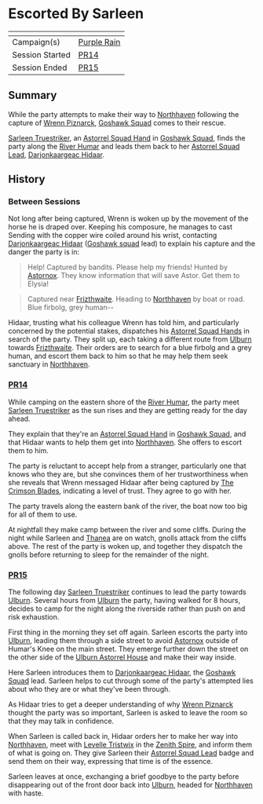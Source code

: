 # Escorted By Sarleen

| []() | |
| --- | --- |
| Campaign(s) | [Purple Rain](../purple-rain.md) |
| Session Started | [PR14](../sessions.md/PR14.md) |
| Session Ended | [PR15](../sessions.md/PR15.md) |

## Summary

While the party attempts to make their way to [Northhaven](../../../astarus/places/cities/northhaven.md) following the capture of [Wrenn Piznarck](../../../astarus/people/wrenn-piznarck.md), [Goshawk Squad](../../../astarus/civilisations/kingdom-of-astor/organisations/astorrel/squads/goshawk.md) comes to their rescue.

[Sarleen Truestriker](../../../astarus/people/sarleen-truestriker.md), an [Astorrel Squad Hand](../../../astarus/civilisations/kingdom-of-astor/organisations/astorrel/ranks/2-squad-hand.md) in [Goshawk Squad](../../../astarus/civilisations/kingdom-of-astor/organisations/astorrel/squads/goshawk.md), finds the party along the [River Humar](../../../astarus/places/rivers-lakes/river-humar.md) and leads them back to her [Astorrel Squad Lead](../../../astarus/civilisations/kingdom-of-astor/organisations/astorrel/ranks/3-squad-lead.md), [Darjonkaargeac Hidaar](../../../astarus/people/darjonkaargeac-hidaar.md).

## History

### Between Sessions

Not long after being captured, Wrenn is woken up by the movement of the horse he is draped over. Keeping his composure, he manages to cast Sending with the copper wire coiled around his wrist, contacting [Darjonkaargeac Hidaar](../../../astarus/people/darjonkaargeac-hidaar.md) ([Goshawk squad](../../../astarus/civilisations/kingdom-of-astor/organisations/astorrel/squads/goshawk.md) lead) to explain his capture and the danger the party is in:

> Help! Captured by bandits. Please help my friends! Hunted by [Astornox](../../../astarus/civilisations/kingdom-of-astor/organisations/astornox/astornox.md). They know information that will save Astor. Get them to Elysia!

> Captured near [Frizthwaite](../../../astarus/places/villages/frizthwaite.md). Heading to [Northhaven](../../../astarus/places/cities/northhaven.md) by boat or road. Blue firbolg, grey human--

Hidaar, trusting what his colleague Wrenn has told him, and particularly concerned by the potential stakes, dispatches his [Astorrel Squad Hands](../../../astarus/civilisations/kingdom-of-astor/organisations/astorrel/ranks/2-squad-hand.md) in search of the party. They split up, each taking a different route from [Ulburn](../../../astarus/places/villages/ulburn.md) towards [Frizthwaite](../../../astarus/places/villages/frizthwaite.md). Their orders are to search for a blue firbolg and a grey human, and escort them back to him so that he may help them seek sanctuary in [Northhaven](../../../astarus/places/cities/northhaven.md).

### [PR14](../sessions.md/PR14.md)

While camping on the eastern shore of the [River Humar](../../../astarus/places/rivers-lakes/river-humar.md), the party meet [Sarleen Truestriker](../../../astarus/people/sarleen-truestriker.md) as the sun rises and they are getting ready for the day ahead.

They explain that they're an [Astorrel Squad Hand](../../../astarus/civilisations/kingdom-of-astor/organisations/astorrel/ranks/2-squad-hand.md) in [Goshawk Squad](../../../astarus/civilisations/kingdom-of-astor/organisations/astorrel/squads/goshawk.md), and that Hidaar wants to help them get into [Northhaven](../../../astarus/places/cities/northhaven.md). She offers to escort them to him.

The party is reluctant to accept help from a stranger, particularly one that knows who they are, but she convinces them of her trustworthiness when she reveals that Wrenn messaged Hidaar after being captured by [The Crimson Blades](../../../astarus/civilisations/kingdom-of-astor/organisations/the-crimson-blades.md), indicating a level of trust. They agree to go with her.

The party travels along the eastern bank of the river, the boat now too big for all of them to use.

At nightfall they make camp between the river and some cliffs. During the night while Sarleen and [Thanea](../../../astarus/people/thanea.md) are on watch, gnolls attack from the cliffs above. The rest of the party is woken up, and together they dispatch the gnolls before returning to sleep for the remainder of the night.

### [PR15](../sessions.md/PR15.md)

The following day [Sarleen Truestriker](../../../astarus/people/sarleen-truestriker.md) continues to lead the party towards [Ulburn](../../../astarus/places/villages/ulburn.md). Several hours from [Ulburn](../../../astarus/places/villages/ulburn.md) the party, having walked for 8 hours, decides to camp for the night along the riverside rather than push on and risk exhaustion.

First thing in the morning they set off again. Sarleen escorts the party into [Ulburn](../../../astarus/places/villages/ulburn.md), leading them through a side street to avoid [Astornox](../../../astarus/civilisations/kingdom-of-astor/organisations/astornox/astornox.md) outside of Humar's Knee on the main street. They emerge further down the street on the other side of the [Ulburn Astorrel House](../../../astarus/places/buildings/ulburn-astorrel-house.md) and make their way inside.

Here Sarleen introduces them to [Darjonkaargeac Hidaar](../../../astarus/people/darjonkaargeac-hidaar.md), the [Goshawk Squad](../../../astarus/civilisations/kingdom-of-astor/organisations/astorrel/squads/goshawk.md) lead. Sarleen helps to cut through some of the party's attempted lies about who they are or what they've been through.

As Hidaar tries to get a deeper understanding of why [Wrenn Piznarck](../../../astarus/people/wrenn-piznarck.md) thought the party was so important, Sarleen is asked to leave the room so that they may talk in confidence.

When Sarleen is called back in, Hidaar orders her to make her way into [Northhaven](../../../astarus/places/cities/northhaven.md), meet with [Levelle Tristwix](../../../astarus/people/levelle-tristwix.md) in the [Zenith Spire](../../../astarus/places/buildings/zenith-spire.md), and inform them of what is going on. They give Sarleen their [Astorrel Squad Lead](../../../astarus/civilisations/kingdom-of-astor/organisations/astorrel/ranks/3-squad-lead.md) badge and send them on their way, expressing that time is of the essence.

Sarleen leaves at once, exchanging a brief goodbye to the party before disappearing out of the front door back into [Ulburn](../../../astarus/places/villages/ulburn.md), headed for [Northhaven](../../../astarus/places/cities/northhaven.md) with haste.
